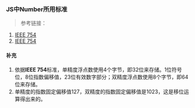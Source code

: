 ### JS中Number所用标准

> 参考链接：

  1. [IEEE 754](https://www.cxymsg.com/guide/jsBasic.html#_0-1-0-2%E4%B8%BA%E4%BB%80%E4%B9%88%E4%B8%8D%E7%AD%89%E4%BA%8E0-3%EF%BC%9F) 
  2. [IEEE 754](https://juejin.im/post/5b90e00e6fb9a05cf9080dff#heading-0)

#### 补充

1. 依据**IEEE 754**标准，单精度浮点数使用4个字节，即32位来存储。1位符号位，8位指数偏移值，23位有效数字部分；双精度浮点数使用8个字节，即64位来存储。
2. 单精度的指数固定偏移值127，双精度的指数固定偏移值是1023，这是移位运算得出来的。